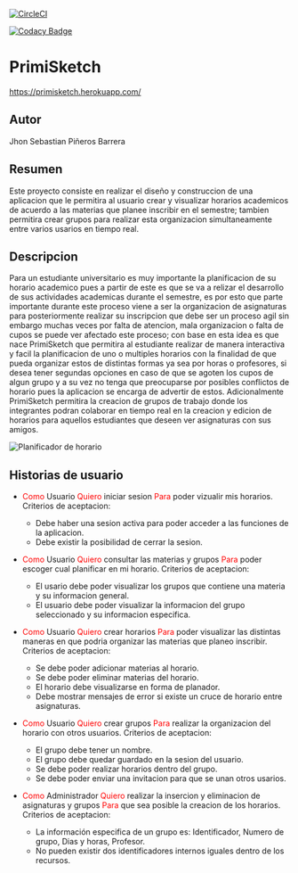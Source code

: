 [![CircleCI](https://dl.circleci.com/status-badge/img/gh/sebas679pb/PrimiSketch/tree/master.svg?style=svg)](https://dl.circleci.com/status-badge/redirect/gh/sebas679pb/PrimiSketch/tree/master)

[![Codacy Badge](https://app.codacy.com/project/badge/Grade/c654bfc1f3704b878f2bb33bddfb6e1f)](https://www.codacy.com/gh/sebas679pb/PrimiSketch/dashboard?utm_source=github.com&amp;utm_medium=referral&amp;utm_content=sebas679pb/PrimiSketch&amp;utm_campaign=Badge_Grade)

# PrimiSketch

https://primisketch.herokuapp.com/

## Autor

Jhon Sebastian Piñeros Barrera

## Resumen

Este proyecto consiste en realizar el diseño y construccion de una aplicacion que le permitira al usuario crear y visualizar horarios academicos de acuerdo a las materias que planee inscribir en el semestre; tambien permitira crear grupos para realizar esta organizacion simultaneamente entre varios usarios en tiempo real.

## Descripcion

Para un estudiante universitario es muy importante la planificacion de su horario academico pues a partir de este es que se va a relizar el desarrollo de sus actividades academicas durante el semestre, es por esto que parte importante durante este proceso viene a ser la organizacion de asignaturas para posteriormente realizar su inscripcion que debe ser un proceso agil sin embargo muchas veces por falta de atencion, mala organizacion o falta de cupos se puede ver afectado este proceso; con base en esta idea es que nace PrimiSketch que permitira al estudiante realizar de manera interactiva y facil la planificacion de uno o multiples horarios con la finalidad de que pueda organizar estos de distintas formas ya sea por horas o profesores, si desea tener segundas opciones en caso de que se agoten los cupos de algun grupo y a su vez no tenga que preocuparse por posibles conflictos de horario pues la aplicacion se encarga de advertir de estos. Adicionalmente PrimiSketch permitira la creacion de grupos de trabajo donde los integrantes podran colaborar en tiempo real en la creacion y edicion de horarios para aquellos estudiantes que deseen ver asignaturas con sus amigos.

![Planificador de horario](https://plantillasoffice.net/wp-content/uploads/plantilla-horario-escolar-semanal.jpg)

## Historias de usuario

- <span style="color:red">Como</span> Usuario <span style="color:red">Quiero</span> iniciar sesion <span style="color:red">Para</span> poder vizualir mis horarios.
Criterios de aceptacion: 
    - Debe haber una sesion activa para poder acceder a las funciones de la aplicacion.
    - Debe existir la posibilidad de cerrar la sesion.

- <span style="color:red">Como</span> Usuario <span style="color:red">Quiero</span> consultar las materias y grupos <span style="color:red">Para</span> poder escoger cual planificar en mi horario.
Criterios de aceptacion:
    - El usario debe poder visualizar los grupos que contiene una materia y su informacion general.
    - El usuario debe poder visualizar la informacion del grupo seleccionado y su informacion especifica.

- <span style="color:red">Como</span> Usuario <span style="color:red">Quiero</span> crear horarios <span style="color:red">Para</span> poder visualizar las distintas maneras en que podria organizar las materias que planeo inscribir.
Criterios de aceptacion: 
    - Se debe poder adicionar materias al horario.
    - Se debe poder eliminar materias del horario.
    - El horario debe visualizarse en forma de planador.
    - Debe mostrar mensajes de error si existe un cruce de horario entre asignaturas.

- <span style="color:red">Como</span> Usuario <span style="color:red">Quiero</span> crear grupos <span style="color:red">Para</span> realizar la organizacion del horario con otros usuarios.
Criterios de aceptacion: 
    - El grupo debe tener un nombre.
    - El grupo debe quedar guardado en la sesion del usuario.
    - Se debe poder realizar horarios dentro del grupo.
    - Se debe poder enviar una invitacion para que se unan otros usarios.

- <span style="color:red">Como</span> Administrador <span style="color:red">Quiero</span> realizar la insercion y eliminacion de asignaturas y grupos <span style="color:red">Para</span> que sea posible la creacion de los horarios.
Criterios de aceptacion: 
    - La información especifica de un grupo es: Identificador, Numero de grupo, Dias y horas, Profesor.
    - No pueden existir dos identificadores internos iguales dentro de los recursos.